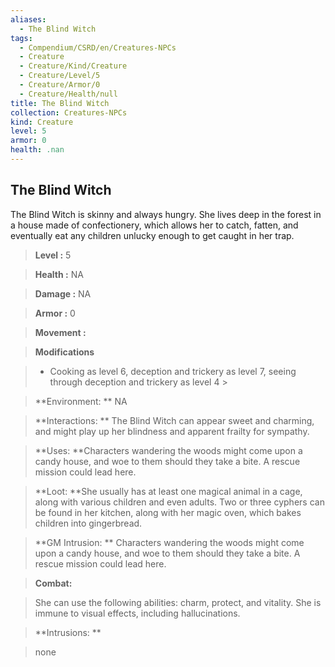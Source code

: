 ```yaml
---
aliases:
  - The Blind Witch
tags:
  - Compendium/CSRD/en/Creatures-NPCs
  - Creature
  - Creature/Kind/Creature
  - Creature/Level/5
  - Creature/Armor/0
  - Creature/Health/null
title: The Blind Witch
collection: Creatures-NPCs
kind: Creature
level: 5
armor: 0
health: .nan
---
```

## The Blind Witch    
The Blind Witch is skinny and always hungry. She lives deep in the forest in a house made of confectionery, which allows her to catch, fatten, and eventually eat any children unlucky enough to get caught in her trap.    
  
    
> **Level :** 5    
> **Health :** NA    
> **Damage :** NA    
> **Armor :** 0    
> **Movement :**     
> **Modifications**    
>- Cooking as level 6, deception and trickery as level 7, seeing through deception and trickery as level 4 >  
>    
> **Environment: ** NA    
> **Interactions: ** The Blind Witch can appear sweet and charming, and might play up her blindness and apparent frailty for sympathy.    
> **Uses: **Characters wandering the woods might come upon a candy house, and woe to them should they take a bite. A rescue mission could lead here.    
> **Loot: **She usually has at least one magical animal in a cage, along with various children and even adults. Two or three cyphers can be found in her kitchen, along with her magic oven, which bakes children into gingerbread.    
> **GM Intrusion: ** Characters wandering the woods might come upon a candy house, and woe to them should they take a bite. A rescue mission could lead here.    
  
> **Combat:**   
> She can use the following abilities: charm, protect, and vitality. She is immune to visual effects, including hallucinations.    
    
  
> **Intrusions: **   
> none    
